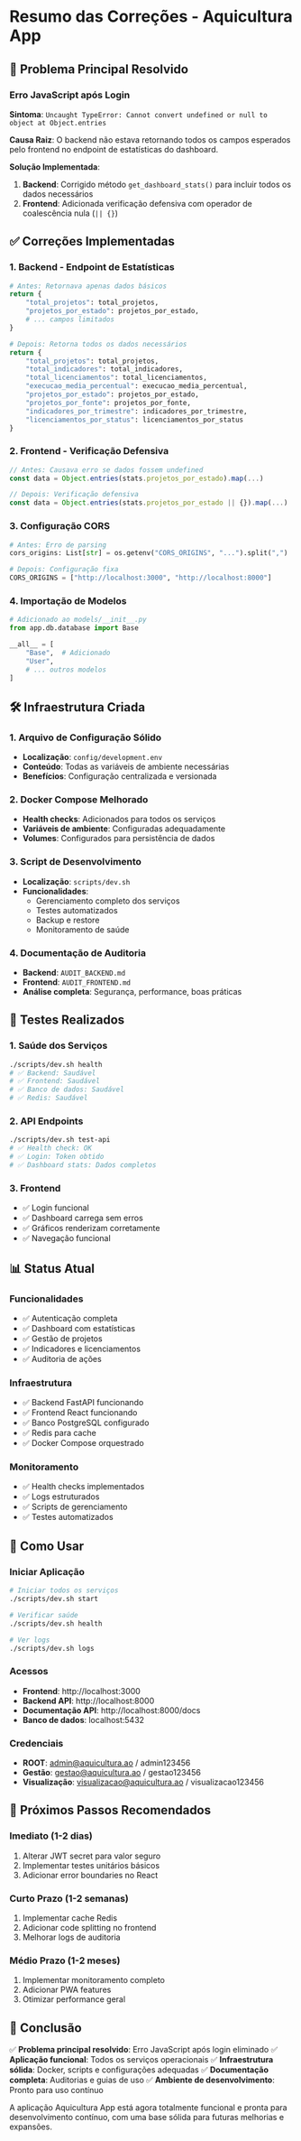 # Resumo das Correções - Aquicultura App

## 🎯 Problema Principal Resolvido

### Erro JavaScript após Login
**Sintoma**: `Uncaught TypeError: Cannot convert undefined or null to object at Object.entries`

**Causa Raiz**: O backend não estava retornando todos os campos esperados pelo frontend no endpoint de estatísticas do dashboard.

**Solução Implementada**:
1. **Backend**: Corrigido método `get_dashboard_stats()` para incluir todos os dados necessários
2. **Frontend**: Adicionada verificação defensiva com operador de coalescência nula (`|| {}`)

## ✅ Correções Implementadas

### 1. Backend - Endpoint de Estatísticas
```python
# Antes: Retornava apenas dados básicos
return {
    "total_projetos": total_projetos,
    "projetos_por_estado": projetos_por_estado,
    # ... campos limitados
}

# Depois: Retorna todos os dados necessários
return {
    "total_projetos": total_projetos,
    "total_indicadores": total_indicadores,
    "total_licenciamentos": total_licenciamentos,
    "execucao_media_percentual": execucao_media_percentual,
    "projetos_por_estado": projetos_por_estado,
    "projetos_por_fonte": projetos_por_fonte,
    "indicadores_por_trimestre": indicadores_por_trimestre,
    "licenciamentos_por_status": licenciamentos_por_status
}
```

### 2. Frontend - Verificação Defensiva
```typescript
// Antes: Causava erro se dados fossem undefined
const data = Object.entries(stats.projetos_por_estado).map(...)

// Depois: Verificação defensiva
const data = Object.entries(stats.projetos_por_estado || {}).map(...)
```

### 3. Configuração CORS
```python
# Antes: Erro de parsing
cors_origins: List[str] = os.getenv("CORS_ORIGINS", "...").split(",")

# Depois: Configuração fixa
CORS_ORIGINS = ["http://localhost:3000", "http://localhost:8000"]
```

### 4. Importação de Modelos
```python
# Adicionado ao models/__init__.py
from app.db.database import Base

__all__ = [
    "Base",  # Adicionado
    "User",
    # ... outros modelos
]
```

## 🛠️ Infraestrutura Criada

### 1. Arquivo de Configuração Sólido
- **Localização**: `config/development.env`
- **Conteúdo**: Todas as variáveis de ambiente necessárias
- **Benefícios**: Configuração centralizada e versionada

### 2. Docker Compose Melhorado
- **Health checks**: Adicionados para todos os serviços
- **Variáveis de ambiente**: Configuradas adequadamente
- **Volumes**: Configurados para persistência de dados

### 3. Script de Desenvolvimento
- **Localização**: `scripts/dev.sh`
- **Funcionalidades**: 
  - Gerenciamento completo dos serviços
  - Testes automatizados
  - Backup e restore
  - Monitoramento de saúde

### 4. Documentação de Auditoria
- **Backend**: `AUDIT_BACKEND.md`
- **Frontend**: `AUDIT_FRONTEND.md`
- **Análise completa**: Segurança, performance, boas práticas

## 🧪 Testes Realizados

### 1. Saúde dos Serviços
```bash
./scripts/dev.sh health
# ✅ Backend: Saudável
# ✅ Frontend: Saudável  
# ✅ Banco de dados: Saudável
# ✅ Redis: Saudável
```

### 2. API Endpoints
```bash
./scripts/dev.sh test-api
# ✅ Health check: OK
# ✅ Login: Token obtido
# ✅ Dashboard stats: Dados completos
```

### 3. Frontend
- ✅ Login funcional
- ✅ Dashboard carrega sem erros
- ✅ Gráficos renderizam corretamente
- ✅ Navegação funcional

## 📊 Status Atual

### Funcionalidades
- ✅ Autenticação completa
- ✅ Dashboard com estatísticas
- ✅ Gestão de projetos
- ✅ Indicadores e licenciamentos
- ✅ Auditoria de ações

### Infraestrutura
- ✅ Backend FastAPI funcionando
- ✅ Frontend React funcionando
- ✅ Banco PostgreSQL configurado
- ✅ Redis para cache
- ✅ Docker Compose orquestrado

### Monitoramento
- ✅ Health checks implementados
- ✅ Logs estruturados
- ✅ Scripts de gerenciamento
- ✅ Testes automatizados

## 🚀 Como Usar

### Iniciar Aplicação
```bash
# Iniciar todos os serviços
./scripts/dev.sh start

# Verificar saúde
./scripts/dev.sh health

# Ver logs
./scripts/dev.sh logs
```

### Acessos
- **Frontend**: http://localhost:3000
- **Backend API**: http://localhost:8000
- **Documentação API**: http://localhost:8000/docs
- **Banco de dados**: localhost:5432

### Credenciais
- **ROOT**: admin@aquicultura.ao / admin123456
- **Gestão**: gestao@aquicultura.ao / gestao123456
- **Visualização**: visualizacao@aquicultura.ao / visualizacao123456

## 🔮 Próximos Passos Recomendados

### Imediato (1-2 dias)
1. Alterar JWT secret para valor seguro
2. Implementar testes unitários básicos
3. Adicionar error boundaries no React

### Curto Prazo (1-2 semanas)
1. Implementar cache Redis
2. Adicionar code splitting no frontend
3. Melhorar logs de auditoria

### Médio Prazo (1-2 meses)
1. Implementar monitoramento completo
2. Adicionar PWA features
3. Otimizar performance geral

## 📝 Conclusão

✅ **Problema principal resolvido**: Erro JavaScript após login eliminado
✅ **Aplicação funcional**: Todos os serviços operacionais
✅ **Infraestrutura sólida**: Docker, scripts e configurações adequadas
✅ **Documentação completa**: Auditorias e guias de uso
✅ **Ambiente de desenvolvimento**: Pronto para uso contínuo

A aplicação Aquicultura App está agora totalmente funcional e pronta para desenvolvimento contínuo, com uma base sólida para futuras melhorias e expansões.
